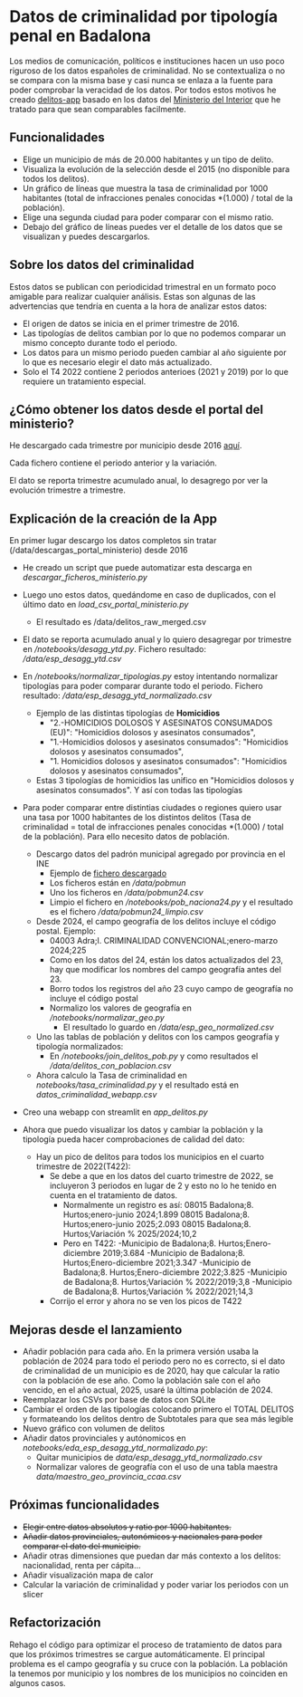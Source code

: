 # Datos de criminalidad por tipología penal en Badalona
Los medios de comunicación, políticos e instituciones hacen un uso poco riguroso de los datos españoles de criminalidad. No se contextualiza o no se compara con la misma base y casi nunca se enlaza a la fuente para poder comprobar la veracidad de los datos. Por todos estos motivos he creado [delitos-app](https://delitos.streamlit.app/) basado en los datos del [Ministerio del Interior](https://estadisticasdecriminalidad.ses.mir.es/publico/portalestadistico/balances.html) que he tratado para que sean comparables facilmente.

## Funcionalidades
- Elige un municipio de más de 20.000 habitantes y un tipo de delito.
- Visualiza la evolución de la selección desde el 2015 (no disponible para todos los delitos).
- Un gráfico de líneas que muestra la tasa de criminalidad por 1000 habitantes (total de infracciones penales conocidas *(1.000) / total de la población).
- Elige una segunda ciudad para poder comparar con el mismo ratio.
- Debajo del gráfico de líneas puedes ver el detalle de los datos que se visualizan y puedes descargarlos.

## Sobre los datos del criminalidad
Estos datos se publican con periodicidad trimestral en un formato poco amigable para realizar cualquier análisis. Estas son algunas de las advertencias que tendría en cuenta a la hora de analizar estos datos:
- El origen de datos se inicia en el primer trimestre de 2016.
- Las tipologías de delitos cambian por lo que no podemos comparar un mismo concepto durante todo el periodo.
- Los datos para un mismo periodo pueden cambiar al año siguiente por lo que es necesario elegir el dato más actualizado.
- Solo el T4 2022 contiene 2 periodos anterioes (2021 y 2019) por lo que requiere un tratamiento especial.

## ¿Cómo obtener los datos desde el portal del ministerio?

He descargado cada trimestre por municipio desde 2016 [aquí](https://github.com/sergiovelayos/badalona_criminalidad/tree/main/data/descargas_portal_ministerio).

Cada fichero contiene el periodo anterior y la variación.

El dato se reporta trimestre acumulado anual, lo desagrego por ver la evolución trimestre a trimestre.

## Explicación de la creación de la App

En primer lugar descargo los datos completos sin tratar (/data/descargas_portal_ministerio) desde 2016
- He creado un script que puede automatizar esta descarga en *descargar_ficheros_ministerio.py*
- Luego uno estos datos, quedándome en caso de duplicados, con el último dato en *load_csv_portal_ministerio.py*
    - El resultado es /data/delitos_raw_merged.csv
- El dato se reporta acumulado anual y lo quiero desagregar por trimestre en */notebooks/desagg_ytd.py*. Fichero resultado: */data/esp_desagg_ytd.csv*
- En */notebooks/normalizar_tipologias.py* estoy intentando normalizar tipologías para poder comparar durante todo el periodo. Fichero resultado: */data/esp_desagg_ytd_normalizado.csv*
    - Ejemplo de las distintas tipologías de **Homicidios**
        - "2.-HOMICIDIOS DOLOSOS Y ASESINATOS CONSUMADOS (EU)": "Homicidios dolosos y asesinatos consumados",
        - "1.-Homicidios dolosos y asesinatos consumados": "Homicidios dolosos y asesinatos consumados",
        - "1. Homicidios dolosos y asesinatos consumados": "Homicidios dolosos y asesinatos consumados",
    - Estas 3 tipologías de homicidios las unifico en "Homicidios dolosos y asesinatos consumados". Y así con todas las tipologías

- Para poder comparar entre distintias ciudades o regiones quiero usar una tasa por 1000 habitantes de los distintos delitos (Tasa de criminalidad = total de infracciones penales conocidas *(1.000) / total de la población). Para ello necesito datos de población.
    - Descargo datos del padrón municipal agregado por provincia en el INE 
        - Ejemplo de [fichero descargado](https://www.ine.es/jaxiT3/files/t/es/csv_bdsc/2854.csv?nocab=1)
        - Los ficheros están en */data/pobmun*
        - Uno los ficheros en */data/pobmun24.csv*
        - Limpio el fichero en */notebooks/pob_naciona24.py* y el resultado es el fichero */data/pobmun24_limpio.csv*
    - Desde 2024, el campo geografía de los delitos incluye el código postal. Ejemplo:
        - 04003 Adra;I. CRIMINALIDAD CONVENCIONAL;enero-marzo 2024;225
        - Como en los datos del 24, están los datos actualizados del 23, hay que modificar los nombres del campo geografía antes del 23.
        - Borro todos los registros del año 23 cuyo campo de geografía no incluye el código postal
        - Normalizo los valores de geografía en */notebooks/normalizar_geo.py*
            - El resultado lo guardo en */data/esp_geo_normalized.csv*
    - Uno las tablas de población y delitos con los campos geografía y tipología normalizados:
        - En */notebooks/join_delitos_pob.py* y como resultados el */data/delitos_con_poblacion.csv*
    - Ahora calculo la Tasa de criminalidad en *notebooks/tasa_criminalidad.py* y el resultado está en *datos_criminalidad_webapp.csv*
- Creo una webapp con streamlit en *app_delitos.py*
- Ahora que puedo visualizar los datos y cambiar la población y la tipología pueda hacer comprobaciones de calidad del dato:
    - Hay un pico de delitos para todos los municipios en el cuarto trimestre de 2022(T422):
        - Se debe a que en los datos del cuarto trimestre de 2022, se incluyeron 3 periodos en lugar de 2 y esto no lo he tenido en cuenta en el tratamiento de datos.
            - Normalmente un registro es así:
                08015 Badalona;8. Hurtos;enero-junio 2024;1.899
                08015 Badalona;8. Hurtos;enero-junio 2025;2.093
                08015 Badalona;8. Hurtos;Variación % 2025/2024;10,2
            - Pero en T422:
                -Municipio de Badalona;8. Hurtos;Enero-diciembre 2019;3.684
                -Municipio de Badalona;8. Hurtos;Enero-diciembre 2021;3.347
                -Municipio de Badalona;8. Hurtos;Enero-diciembre 2022;3.825
                -Municipio de Badalona;8. Hurtos;Variación % 2022/2019;3,8
                -Municipio de Badalona;8. Hurtos;Variación % 2022/2021;14,3
        - Corrijo el error y ahora no se ven los picos de T422

## Mejoras desde el lanzamiento
- Añadir población para cada año. En la primera versión usaba la población de 2024 para todo el periodo pero no es correcto, si el dato de criminalidad de un municipio es de 2020, hay que calcular la ratio con la población de ese año. Como la población sale con el año vencido, en el año actual, 2025, usaré la última población de 2024.
- Reemplazar los CSVs por base de datos con SQLite
- Cambiar el orden de las tipologías colocando primero el TOTAL DELITOS y formateando los delitos dentro de Subtotales para que sea más legible
- Nuevo gráfico con volumen de delitos
- Añadir datos provinciales y autónomicos en *notebooks/eda_esp_desagg_ytd_normalizado.py*:
    - Quitar municipios de *data/esp_desagg_ytd_normalizado.csv*
    - Normalizar valores de geografía con el uso de una tabla maestra *data/maestro_geo_provincia_ccaa.csv*

## Próximas funcionalidades
- ~~Elegir entre datos absolutos y ratio por 1000 habitantes.~~
- ~~Añadir datos provinciales, autonómicos y nacionales para poder comparar el dato del municipio.~~
- Añadir otras dimensiones que puedan dar más contexto a los delitos: nacionalidad, renta per cápita...
- Añadir visualización mapa de calor
- Calcular la variación de criminalidad y poder variar los periodos con un slicer

## Refactorización
Rehago el código para optimizar el proceso de tratamiento de datos para que los próximos trimestres se cargue automáticamente.
El principal problema es el campo geografía y su cruce con la población.
La población la tenemos por municipio y los nombres de los municipios no coinciden en algunos casos. 


        
